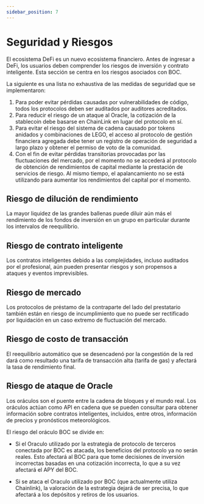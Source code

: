 ```yaml
---
sidebar_position: 7
---
```

# Seguridad y Riesgos

El ecosistema DeFi es un nuevo ecosistema financiero. Antes de ingresar a DeFi, los usuarios deben comprender los riesgos de inversión y contrato inteligente. Esta sección se centra en los riesgos asociados con BOC.

La siguiente es una lista no exhaustiva de las medidas de seguridad que se implementaron:

1. Para poder evitar pérdidas causadas por vulnerabilidades de código, todos los protocolos deben ser auditados por auditores acreditados.
2. Para reducir el riesgo de un ataque al Oracle, la cotización de la stablecoin debe basarse en ChainLink en lugar del protocolo en sí.
3. Para evitar el riesgo del sistema de cadena causado por tokens anidados y combinaciones de LEGO, el acceso al protocolo de gestión financiera agregada debe tener un registro de operación de seguridad a largo plazo y obtener el permiso de voto de la comunidad.
4. Con el fin de evitar pérdidas transitorias provocadas por las fluctuaciones del mercado, por el momento no se accederá al protocolo de obtención de rendimientos de capital mediante la prestación de servicios de riesgo. Al mismo tiempo, el apalancamiento no se está utilizando para aumentar los rendimientos del capital por el momento.

## Riesgo de dilución de rendimiento

La mayor liquidez de las grandes ballenas puede diluir aún más el rendimiento de los fondos de inversión en un grupo en particular durante los intervalos de reequilibrio.

## Riesgo de contrato inteligente

Los contratos inteligentes debido a las complejidades, incluso auditados por el profesional, aún pueden presentar riesgos y son propensos a ataques y eventos imprevisibles.

## Riesgo de mercado

Los protocolos de préstamo de la contraparte del lado del prestatario también están en riesgo de incumplimiento que no puede ser rectificado por liquidación en un caso extremo de fluctuación del mercado.

## Riesgo de costo de transacción

El reequilibrio automático que se desencadenó por la congestión de la red dará como resultado una tarifa de transacción alta (tarifa de gas) y afectará la tasa de rendimiento final.

## Riesgo de ataque de Oracle

Los oráculos son el puente entre la cadena de bloques y el mundo real. Los oráculos actúan como API en cadena que se pueden consultar para obtener información sobre contratos inteligentes, incluidos, entre otros, información de precios y pronósticos meteorológicos.

El riesgo del oráculo BOC se divide en:

- Si el Oraculo utilizado por la estrategia de protocolo de terceros conectada por BOC es atacada, los beneficios del protocolo ya no serán reales. Esto afectará al BOC para que tome decisiones de inversión incorrectas basadas en una cotización incorrecta, lo que a su vez afectará el APY del BOC.

- Si se ataca el Oraculo utilizado por BOC (que actualmente utiliza Chainlink), la valoración de la estrategia dejará de ser precisa, lo que afectará a los depósitos y retiros de los usuarios.